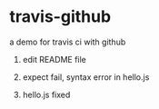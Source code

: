 travis-github
=============

a demo for travis ci with github

1. edit README file

2. expect fail, syntax error in hello.js

3. hello.js fixed
